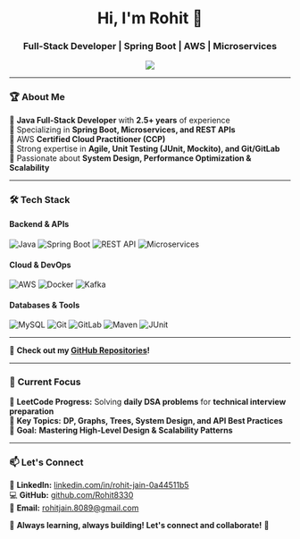 <h1 align="center">Hi, I'm Rohit 👋</h1>
<h3 align="center">Full-Stack Developer | Spring Boot | AWS | Microservices</h3>

<p align="center">
  <img src="https://readme-typing-svg.herokuapp.com?font=Fira+Code&weight=500&size=20&pause=1000&color=00C7C7&width=550&lines=Java+Developer+|+Spring+Boot+|+AWS;Building+Scalable+Systems;Optimizing+Performance+and+Best+Practices;Writing+Efficient+and+Clean+Code" />
</p>

---

### 🏆 **About Me**
🚀 **Java Full-Stack Developer** with **2.5+ years** of experience  
🔹 Specializing in **Spring Boot, Microservices, and REST APIs**  
🔹 AWS **Certified Cloud Practitioner (CCP)**  
🔹 Strong expertise in **Agile, Unit Testing (JUnit, Mockito), and Git/GitLab**  
🔹 Passionate about **System Design, Performance Optimization & Scalability**  

---

### 🛠 **Tech Stack**
#### **Backend & APIs**
![Java](https://img.shields.io/badge/Java-ED8B00?style=for-the-badge&logo=openjdk&logoColor=white)
![Spring Boot](https://img.shields.io/badge/Spring%20Boot-6DB33F?style=for-the-badge&logo=spring&logoColor=white)
![REST API](https://img.shields.io/badge/REST%20API-0052CC?style=for-the-badge&logo=api&logoColor=white)
![Microservices](https://img.shields.io/badge/Microservices-FF4500?style=for-the-badge&logo=microservices&logoColor=white)

#### **Cloud & DevOps**
![AWS](https://img.shields.io/badge/AWS-232F3E?style=for-the-badge&logo=amazonaws&logoColor=white)
![Docker](https://img.shields.io/badge/Docker-2496ED?style=for-the-badge&logo=docker&logoColor=white)
![Kafka](https://img.shields.io/badge/Apache%20Kafka-231F20?style=for-the-badge&logo=apachekafka&logoColor=white)

#### **Databases & Tools**
![MySQL](https://img.shields.io/badge/MySQL-4479A1?style=for-the-badge&logo=mysql&logoColor=white)
![Git](https://img.shields.io/badge/Git-F05032?style=for-the-badge&logo=git&logoColor=white)
![GitLab](https://img.shields.io/badge/GitLab-FC6D26?style=for-the-badge&logo=gitlab&logoColor=white)
![Maven](https://img.shields.io/badge/Maven-C71A36?style=for-the-badge&logo=apachemaven&logoColor=white)
![JUnit](https://img.shields.io/badge/JUnit-25A162?style=for-the-badge&logo=junit5&logoColor=white)

---

📌 **Check out my [GitHub Repositories](https://github.com/Rohit8330?tab=repositories)!**  

---

### 🎯 **Current Focus**
📌 **LeetCode Progress:** Solving **daily DSA problems** for **technical interview preparation**  
📌 **Key Topics:** **DP, Graphs, Trees, System Design, and API Best Practices**  
📌 **Goal:** **Mastering High-Level Design & Scalability Patterns**  

---

### 📫 **Let's Connect**
💼 **LinkedIn:** [linkedin.com/in/rohit-jain-0a44511b5](https://www.linkedin.com/in/rohit-jain-0a44511b5)  
💻 **GitHub:** [github.com/Rohit8330](https://github.com/Rohit8330)  
📧 **Email:** rohitjain.8089@gmail.com  

🌱 **Always learning, always building! Let's connect and collaborate!** 🚀
